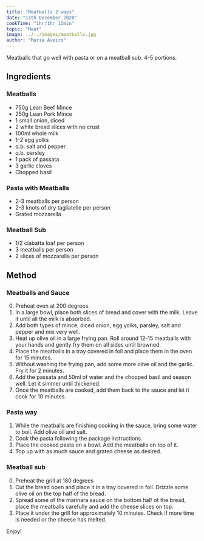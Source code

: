 ```yaml
---
title: "Meatballs 2 ways"
date: "13th December 2020"
cookTime: "1hr/1hr 15min"
topic: "Meat"
image: ../../images/meatballs.jpg
author: "Maria Aveiro"
---
```


Meatballs that go well with pasta or on a meatball sub.
4-5 portions.

## Ingredients

### Meatballs

- 750g Lean Beef Mince
- 250g Lean Pork Mince
- 1 small onion, diced
- 2 white bread slices with no crust
- 100ml whole milk
- 1-2 egg yolks
- q.b. salt and pepper
- q.b. parsley
- 1 pack of passata
- 3 garlic cloves
- Chopped basil

### Pasta with Meatballs

- 2-3 meatballs per person
- 2-3 knots of dry tagliatelle per person
- Grated mozzarella

### Meatball Sub

- 1/2 ciabatta loaf per person
- 3 meatballs per person
- 2 slices of mozzarella per person

## Method

### Meatballs and Sauce

0. Preheat oven at 200 degrees.
1. In a large bowl, place both slices of bread and cover with the milk. Leave it until all the milk is absorbed.
2. Add both types of mince, diced onion, egg yolks, parsley, salt and pepper and mix very well.
3. Heat up olive oil in a large frying pan. Roll around 12-15 meatballs with your hands and gently fry them on all sides until browned.
4. Place the meatballs in a tray covered in foil and place them in the oven for 15 minutes.
5. Without washing the frying pan, add some more olive oil and the garlic. Fry it for 2 minutes.
6. Add the passata and 50ml of water and  the chopped basil and season well. Let it simmer until thickened.
7. Once the meatballs are cooked, add them back to the sauce and let it cook for 10 minutes.

### Pasta way

1. While the meatballs are finishing cooking in the sauce, bring some water to boil. Add olive oil and salt.
2. Cook the pasta following the package instructions.
3. Place the cooked pasta on a bowl. Add the meatballs on top of it.
4. Top up with as much sauce and grated cheese as desired.

### Meatball sub

0. Preheat the grill at 180 degrees
1. Cut the bread open and place it in a tray covered in foil. Drizzle some olive oil on the top half of the bread.
2. Spread some of the marinara sauce on the bottom half of the bread, place the meatballs carefully and add the cheese slices on top.
3. Place it under the grill for approximately 10 minutes. Check if more time is needed or the cheese has melted.

Enjoy!

